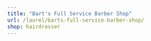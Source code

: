 ```yaml
---
title: "Bart's Full Service Barber Shop"
url: /laurel/barts-full-service-barber-shop/
shop: hairdresser
---
```

